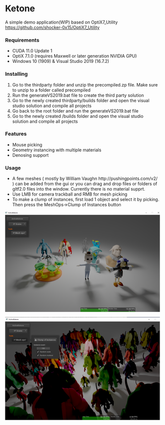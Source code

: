 # Ketone
A simple demo application(WIP) based on OptiX7_Utility 
https://github.com/shocker-0x15/OptiX7_Utility

### Requirements
<ul> 
  <li>CUDA 11.0 Update 1 </li>
  <li>OptiX 7.1.0 (requires Maxwell or later generation NVIDIA GPU) </li>
  <li>Windows 10 (1909) & Visual Studio 2019 (16.7.2)</li>
</ul>

### Installing
1. Go to the thirdparty folder and unzip the precompiled.zp file. Make sure to unzip to a folder called precompiled
2. Run the generateVS2019.bat file to create the third party solution
3. Go to the newly created thirdparty/builds folder and open the visual studio solution and compile all projects
4. Go back to the root folder and run the generateVS2019.bat file
5. Go to the newly created /builds folder and open the visual studio solution and compile all projects

### Features
<ul> 
  <li>Mouse picking </li>
  <li>Geometry instancing with multiple materials </li>
  <li>Denosing support</li>
</ul>

### Usage
<ul> 
  <li>A few meshes ( mostly by William Vaughn  http://pushingpoints.com/v2/ ) can be added from the gui or you can drag and drop files or folders of gltf2.0 files into the window. Currently there is no material supprt.
 </li>
  <li>Use LMB for camera trackball and RMB for mesh picking</li>
  <li>To make a clump of instances, first load 1 object and select it by picking. Then press the MeshOps->Clump of Instances button</li>
</ul>


![screen grab 1](
https://github.com/Hurleyworks/Ketone/blob/master/resources/ActiveKetone/screen_grab_1.png)

![screen grab 2](
https://github.com/Hurleyworks/Ketone/blob/master/resources/ActiveKetone/screen_grab_2.png)
